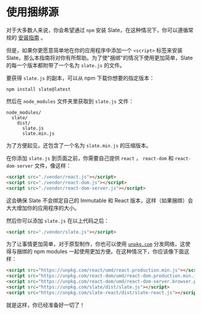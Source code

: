 # 使用捆绑源

对于大多数人来说，你会希望通过 `npm` 安装 Slate，在这种情况下，你可以遵循常规的 [安装指南](./01-installing-slate.md) 。

但是，如果你更愿意简单地在你的应用程序中添加一个 `<script>` 标签来安装 Slate，那么本指南将对你有所帮助。为了使"捆绑"的情况下使用更加简单，Slate的每一个版本都附带了一个名为 `slate.js` 的文件。

要获得 `slate.js` 的副本，可以从 npm 下载你想要的指定版本：

```
npm install slate@latest
```

然后在 `node_modules` 文件夹里获取到 `slate.js` 文件：

```
node_modules/
  slate/
    dist/
      slate.js
      slate.min.js
```

为了方便起见，还包含了一个名为 `slate.min.js` 的压缩版本。

在你添加 `slate.js` 到页面之前，你需要自己提供 `react` ， `react-dom` 和 `react-dom-server` 文件，像这样：

```html
<script src="./vendor/react.js"></script>
<script src="./vendor/react-dom.js"></script>
<script src="./vendor/react-dom-server.js"></script>
```

这会确保 Slate 不会绑定自己的 Immutable 和 React 版本，这样（如果捆绑）会大大增加你的应用程序的大小。

然后你可以添加 `slate.js` 在以上代码之后：

```html
<script src="./vendor/slate.js"></script>
```

为了让事情更加简单，对于原型制作，你也可以使用 [`unpkg.com`](https://unpkg.com/#/) 分发网络，这使得与捆绑的 npm modules 一起使用更加方便。在这种情况下，你应该像下面这样：

```html
<script src="https://unpkg.com/react/umd/react.production.min.js"></script>
<script src="https://unpkg.com/react-dom/umd/react-dom.production.min.js"></script>
<script src="https://unpkg.com/react-dom/umd/react-dom-server.browser.production.min.js"></script>
<script src="https://unpkg.com/slate/dist/slate.js"></script>
<script src="https://unpkg.com/slate-react/dist/slate-react.js"></script>
```

就是这样，你已经准备好一切了！
